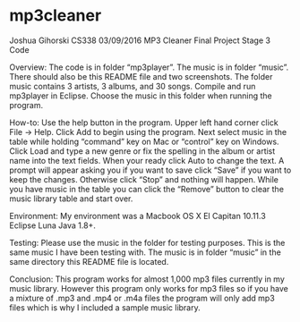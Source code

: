 # mp3cleaner
Joshua Gihorski
CS338
03/09/2016
MP3 Cleaner
Final Project Stage 3 Code

Overview: The code is in folder “mp3player”. The music is in folder “music”. There should also be this README file and two screenshots. The folder music contains 3 artists, 3 albums, and 30 songs. Compile and run mp3player in Eclipse. Choose the music in this folder when running the program.

How-to: Use the help button in the program. Upper left hand corner click File -> Help. Click Add to begin using the program. Next select music in the table while holding “command” key on Mac or “control” key on Windows. Click Load and type a new genre or fix the spelling in the album or artist name into the text fields. When your ready click Auto to change the text. A prompt will appear asking you if you want to save click “Save” if you want to keep the changes. Otherwise click “Stop” and nothing will happen. While you have music in the table you can click the “Remove” button to clear the music library table and start over.

Environment: My environment was a Macbook OS X El Capitan 10.11.3 Eclipse Luna Java 1.8+.  

Testing: Please use the music in the folder for testing purposes. This is the same music I have been testing with.  The music is in folder “music” in the same directory this README file is located.  
 
Conclusion: This program works for almost 1,000 mp3 files currently in my music library. However this program only works for mp3 files so if you have a mixture of .mp3 and .mp4 or .m4a files the program will only add mp3 files which is why I included a sample music library.
